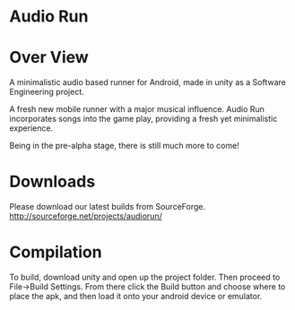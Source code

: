 # Audio Run
# Over View
A minimalistic audio based runner for Android, made in unity as a Software Engineering project.

A fresh new mobile runner with a major musical influence. Audio Run incorporates songs into the game play, providing a fresh yet minimalistic experience.

Being in the pre-alpha stage, there is still much more to come!

# Downloads
Please download our latest builds from SourceForge.
http://sourceforge.net/projects/audiorun/

# Compilation

To build, download unity and open up the project folder. Then proceed to File->Build Settings. From there click the Build button and choose where to place the apk, and then load it onto your android device or emulator.
